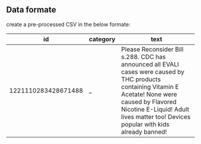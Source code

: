 ## Data formate
create a pre-processed CSV in the below formate:

| id                  | category  | text  |
| -------             | ---       | ---   |
| 1221110283428671488 | _         | Please Reconsider Bill s.288. CDC has announced all EVALI cases were caused by THC products containing Vitamin E Acetate! None were caused by Flavored Nicotine E-Liquid! Adult lives matter too! Devices popular with kids already banned!    |
